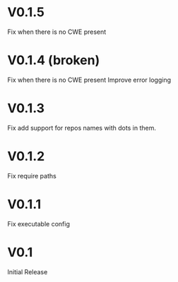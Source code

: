 # V0.1.5
Fix when there is no CWE present

# V0.1.4 (broken)
Fix when there is no CWE present
Improve error logging

# V0.1.3
Fix add support for repos names with dots in them.

# V0.1.2
Fix require paths

# V0.1.1
Fix executable config

# V0.1
Initial Release


